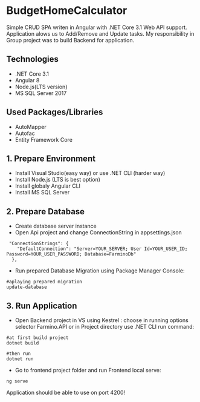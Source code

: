 # BudgetHomeCalculator

Simple CRUD SPA writen in Angular with .NET Core 3.1 Web API support. Application alows us to Add/Remove and Update tasks. My responsibility in Group project was to build Backend for application.

## Technologies

*  .NET Core 3.1
*  Angular 8
*  Node.js(LTS version)
*  MS SQL Server 2017

## Used Packages/Libraries
* AutoMapper
* Autofac
* Entity Framework Core

## 1. Prepare Environment
* Install Visual Studio(easy way) or use .NET CLI (harder way)
* Install Node.js (LTS is best option)
* Install globaly Angular CLI
* Install MS SQL Server

## 2. Prepare Database
* Create database server instance
* Open Api project and change ConnectionString in appsettings.json
```
 "ConnectionStrings": {
    "DefaultConnection": "Server=YOUR_SERVER; User Id=YOUR_USER_ID; Password=YOUR_USER_PASSWORD; Database=FarminoDb"
  },
```
* Run prepared Database Migration using Package Manager Console:
```
#aplaying prepared migration
update-database
```

## 3. Run Application
* Open Backend project in VS using Kestrel : choose in running options selector Farmino.API or in Project directory use .NET CLI run command:
```
#at first build project
dotnet build

#then run
dotnet run
```
* Go to frontend project folder and run Frontend local serve:
```
ng serve
```
Application should be able to use on port 4200!
